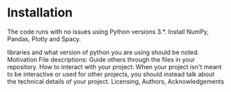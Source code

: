 # Installation
The code runs with no issues using Python versions 3.\*.
Install NumPy, Pandas, Plotly and Spacy.

libraries and what version of python you are using should be noted.
Motivation
		File descriptions: Guide others through the files in your repository.
		How to interact with your project: When your project isn't meant to be interactive or used for other projects, you should instead talk about the technical details of your project.
		Licensing, Authors, Acknowledgements
